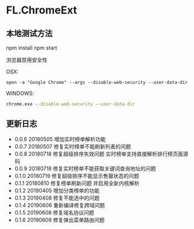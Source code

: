 # FL.ChromeExt

## 本地测试方法

npm install
npm start

浏览器禁用安全性

OSX:

```shell
open -a "Google Chrome" --args --disable-web-security --user-data-dir
```

WINDOWS:

```bat
chrome.exe --disable-web-security --user-data-dir
```

## 更新日志

+ 0.0.6 20180505 增加实时榜单解析功能
+ 0.0.7 20180507 修复实时榜单不能刷新列表的问题
+ 0.0.8 20180718 修复超级排序失效问题 实时榜单支持直接解析排行榜页面源码
+ 0.0.9 20180718 修复实时榜单不能获取关键词查询地址的问题
+ 0.1.0 20180719 修复超级排序不能显示售罄状态的问题
+ 0.1.1 20180810 修复榜单刷新问题 并启用全新内核解析
+ 0.1.2 20190405 增加分类榜单的功能
+ 0.1.3 20190408 修复不能选中的问题
+ 0.1.4 20190606 重新编译修复跨域问题
+ 0.1.5 20190608 修复域名协议问题
+ 0.1.6 20190608 修复弹出菜单路由问题
